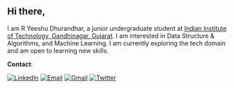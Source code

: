 ## Hi there, 
I am R Yeeshu Dhurandhar, a junior undergraduate student at [Indian Institute of Technology, Gandhinagar, Gujarat](http://iitgn.ac.in/).
I am interested in Data Structure & Algorithms, and Machine Learning. I am currently exploring the tech domain and am open to learning new skills. 

**Contact**:

[![LinkedIn](https://img.shields.io/badge/LinkedIn-blue?style=for-the-badge&logo=Linkedin&logoColor=white)]([https://www.linkedin.com/in/mumuksh-tayal-9802aa1b9/](https://www.linkedin.com/in/r-yeeshu-dhurandhar-244a971bb/))
[![Email](https://img.shields.io/badge/Email-blue?style=for-the-badge&logo=email&logoColor=white)](mailto:r.yeeshu@iitgn.ac.in)
[![Gmail](https://img.shields.io/badge/Gmail-red?style=for-the-badge&logo=gmail&logoColor=white)](mailto:ryeeshudhurandhar@gmail.com)
[![Twitter](https://img.shields.io/badge/Twitter-blue?style=for-the-badge&logo=twitter&logoColor=white)](https://twitter.com/RYeeshu)

<!---
RYeeshuDhurandhar/RYeeshuDhurandhar is a ✨ special ✨ repository because its `README.md` (this file) appears on your GitHub profile.
You can click the Preview link to take a look at your changes.
--->
